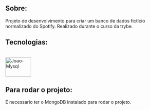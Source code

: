 ## Sobre:

Projeto de desenvolvimento para criar um banco de dados fictício normalizado do Spotify. Realizado durante o curso da trybe.

## Tecnologias:

<div style="display: inline_block"><br>
   <img align="center" alt="Joao-Mysql" height="60" width="80" src="https://cdn.jsdelivr.net/gh/devicons/devicon/icons/mysql/mysql-original-wordmark.svg">
</div>

## Para rodar o projeto:

É necessario ter o MongoDB instalado para rodar o projeto.
